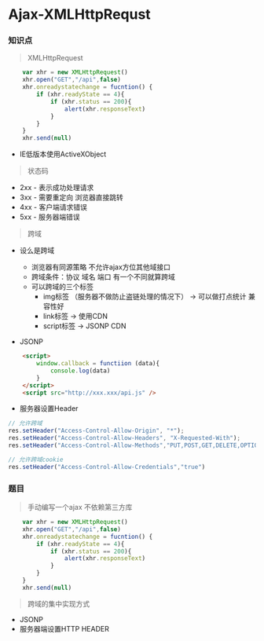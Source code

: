 # Ajax-XMLHttpRequst

### 知识点
> XMLHttpRequest
```js
    var xhr = new XMLHttpRequest()
    xhr.open("GET","/api",false)
    xhr.onreadystatechange = fucntion() {
        if (xhr.readyState == 4){
            if (xhr.status == 200){
                alert(xhr.responseText)
            }
        }
    }
    xhr.send(null)
```
- IE低版本使用ActiveXObject

> 状态码
- 2xx - 表示成功处理请求
- 3xx - 需要重定向 浏览器直接跳转
- 4xx - 客户端请求错误
- 5xx - 服务器端错误

> 跨域
- 设么是跨域
    - 浏览器有同源策略 不允许ajax方位其他域接口
    - 跨域条件：协议 域名 端口 有一个不同就算跨域
    - 可以跨域的三个标签
        - img标签 （服务器不做防止盗链处理的情况下） -> 可以做打点统计 兼容性好
        - link标签 -> 使用CDN
        - script标签 -> JSONP CDN

- JSONP
```html
    <script>
        window.callback = functiion (data){
            console.log(data)
        }
    </script>
    <script src="http://xxx.xxx/api.js" /> 
```

- 服务器设置Header
```js
// 允许跨域
res.setHeader("Access-Control-Allow-Origin", "*"); 
res.setHeader("Access-Control-Allow-Headers", "X-Requested-With");
res.setHeader("Access-Control-Allow-Methods","PUT,POST,GET,DELETE,OPTIONS");

// 允许跨域cookie
res.setHeader("Access-Control-Allow-Credentials","true")

```


### 题目
> 手动编写一个ajax 不依赖第三方库
```js
    var xhr = new XMLHttpRequest()
    xhr.open("GET","/api",false)
    xhr.onreadystatechange = fucntion() {
        if (xhr.readyState == 4){
            if (xhr.status == 200){
                alert(xhr.responseText)
            }
        }
    }
    xhr.send(null)
```

> 跨域的集中实现方式
- JSONP
- 服务器端设置HTTP HEADER